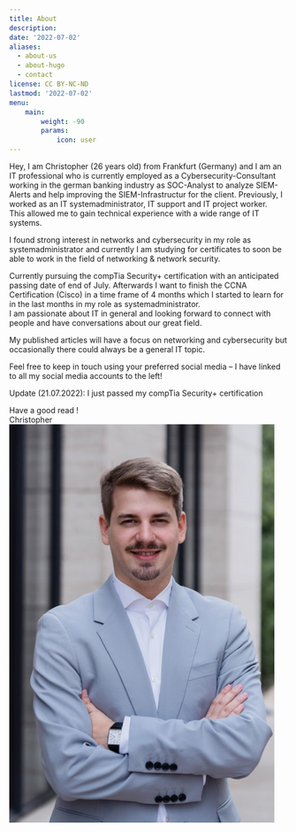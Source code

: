 ```yaml
---
title: About
description: 
date: '2022-07-02'
aliases:
  - about-us
  - about-hugo
  - contact
license: CC BY-NC-ND
lastmod: '2022-07-02'
menu:
    main: 
        weight: -90
        params:
            icon: user
---
```


Hey, I am Christopher (26 years old) from Frankfurt (Germany) and I am an IT professional who is currently employed as a Cybersecurity-Consultant working in the german banking industry as SOC-Analyst to analyze SIEM-Alerts and help improving the SIEM-Infrastructur for the client.
Previously, I worked as an IT systemadministrator, IT support and IT project worker.  
This allowed me to gain technical experience with a wide range of IT systems.

I found strong interest in networks and cybersecurity in my role as systemadministrator and currently I am studying for certificates to soon be able to work in the field of networking & network security.

Currently pursuing the compTia Security+ certification with an anticipated passing date of end of July. 
Afterwards I want to finish the CCNA Certification (Cisco) in a time frame of 4 months which I started to learn for in the last months in my role as systemadministrator.  
I am passionate about IT in general and looking forward to connect with people and have conversations about our great field.

My published articles will have a focus on networking and cybersecurity but occasionally there could always be a general IT topic.

Feel free to keep in touch using your preferred social media – I have linked to all my social media accounts to the left!

Update (21.07.2022): I just passed my compTia Security+ certification

Have a good read !  
Christopher  
![Portrait1](Portrait.png) 
